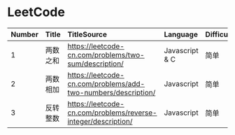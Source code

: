 ﻿# LeetCode
|Number|Title|TitleSource|Language|Difficulty|CodeSource|
|:---|:---|:---|:---|:---|:---:|
|1|两数之和|https://leetcode-cn.com/problems/two-sum/description/|Javascript & C|简单|https://github.com/liulian0519/LeetCode/blob/master/%E4%B8%A4%E6%95%B0%E4%B9%8B%E5%92%8C.txt|
|2|两数相加|https://leetcode-cn.com/problems/add-two-numbers/description/|Javascript|简单|https://github.com/liulian0519/LeetCode/blob/master/%E4%B8%A4%E6%95%B0%E7%9B%B8%E5%8A%A0.txt|
|3|反转整数|https://leetcode-cn.com/problems/reverse-integer/description/|Javascript|简单|https://github.com/liulian0519/LeetCode/blob/master/%E5%8F%8D%E8%BD%AC%E6%95%B4%E6%95%B0.js|


